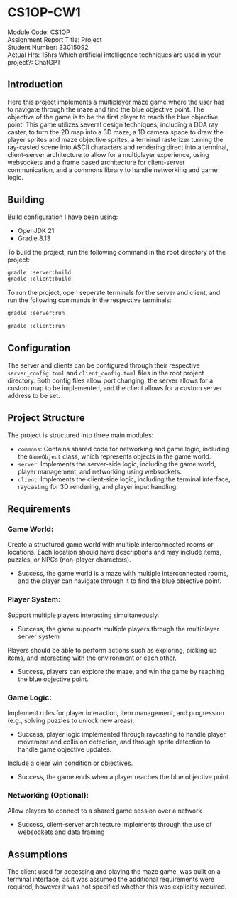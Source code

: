 # CS1OP-CW1

Module Code: CS1OP  
Assignment Report Title: Project  
Student Number: 33015092  
Actual Hrs: 15hrs
Which artificial intelligence techniques are used in your project?: ChatGPT

## Introduction

Here this project implements a multiplayer maze game where the user has to navigate through the maze and find the blue objective point. The objective of the game is to be the first player to reach the blue objective point! This game utilizes several design techniques, including a DDA ray caster, to turn the 2D map into a 3D maze, a 1D camera space to draw the player sprites and maze objective sprites, a terminal rasterizer turning the ray-casted scene into ASCII characters and rendering direct into a terminal, client-server architecture to allow for a multiplayer experience, using websockets and a frame based architecture for client-server communication, and a commons library to handle networking and game logic.

## Building

Build configuration I have been using:
- OpenJDK 21
- Gradle 8.13

To build the project, run the following command in the root directory of the project:

```bash
gradle :server:build
gradle :client:build
```

To run the project, open seperate terminals for the server and client, and run the following commands in the respective terminals:

```bash
gradle :server:run
```

```bash
gradle :client:run
```

## Configuration

The server and clients can be configured through their respective `server_config.toml` and `client_config.toml` files in the root project directory. Both config files allow port changing, the server allows for a custom map to be implemented, and the client allows for a custom server address to be set.

## Project Structure
The project is structured into three main modules:
- `commons`: Contains shared code for networking and game logic, including the `GameObject` class, which represents objects in the game world.
- `server`: Implements the server-side logic, including the game world, player management, and networking using websockets.
- `client`: Implements the client-side logic, including the terminal interface, raycasting for 3D rendering, and player input handling.

## Requirements

### Game World:
Create a structured game world with multiple interconnected rooms or locations.
Each location should have descriptions and may include items, puzzles, or NPCs (non-player characters).
- Success, the game world is a maze with multiple interconnected rooms, and the player can navigate through it to find the blue objective point.

### Player System:
Support multiple players interacting simultaneously.
- Success, the game supports multiple players through the multiplayer server system

Players should be able to perform actions such as exploring, picking up items, and interacting with the environment or each other.
- Success, players can explore the maze, and win the game by reaching the blue objective point.

### Game Logic:
Implement rules for player interaction, item management, and progression (e.g., solving puzzles to unlock new areas).

- Success, player logic implemented through raycasting to handle player movement and collision detection, and through sprite detection to handle game objective updates.

Include a clear win condition or objectives.
- Success, the game ends when a player reaches the blue objective point.

### Networking (Optional):

Allow players to connect to a shared game session over a network  
- Success, client-server architecture implements through the use of websockets and data framing

## Assumptions

The client used for accessing and playing the maze game, was built on a terminal interface, as it was assumed the additional requirements were required, however it was not specified whether this was explicitly required.
